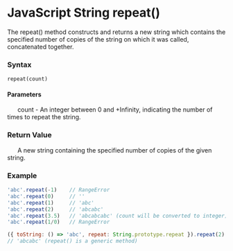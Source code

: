 # JavaScript String repeat()
The repeat() method constructs and returns a new string which contains the specified number of copies of the string on which it was called, concatenated together.

### Syntax
```
repeat(count)
```

#### Parameters
&nbsp;&nbsp;&nbsp;&nbsp;&nbsp; count - An integer between 0 and +Infinity, indicating the number of times to repeat the string.


### Return Value
&nbsp;&nbsp;&nbsp;&nbsp;&nbsp; A new string containing the specified number of copies of the given string.

### Example
```javascript
'abc'.repeat(-1)    // RangeError
'abc'.repeat(0)     // ''
'abc'.repeat(1)     // 'abc'
'abc'.repeat(2)     // 'abcabc'
'abc'.repeat(3.5)   // 'abcabcabc' (count will be converted to integer)
'abc'.repeat(1/0)   // RangeError

({ toString: () => 'abc', repeat: String.prototype.repeat }).repeat(2)
// 'abcabc' (repeat() is a generic method)
```
